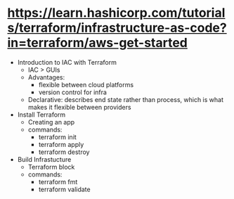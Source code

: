 # https://learn.hashicorp.com/tutorials/terraform/infrastructure-as-code?in=terraform/aws-get-started

- Introduction to IAC with Terraform
  - IAC > GUIs
  - Advantages:
    - flexible between cloud platforms
    - version control for infra
  - Declarative: describes end state rather than process, which is what makes it flexible between providers
- Install Terraform
  - Creating an app
  - commands:
    - terraform init
    - terraform apply
    - terraform destroy
- Build Infrastucture
  - Terraform block
  - commands: 
    - terraform fmt
    - terraform validate